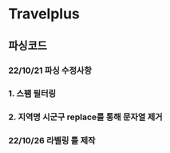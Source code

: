 # Travelplus
## 파싱코드

### 22/10/21 파싱 수정사항
### 1. 스팸 필터링
### 2. 지역명 시군구 replace를 통해 문자열 제거

### 22/10/26 라벨링 틀 제작